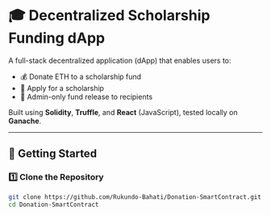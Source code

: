 # 🎓 Decentralized Scholarship Funding dApp

A full-stack decentralized application (dApp) that enables users to:

- 💰 Donate ETH to a scholarship fund
- 📝 Apply for a scholarship
- 🔐 Admin-only fund release to recipients

Built using **Solidity**, **Truffle**, and **React** (JavaScript), tested locally on **Ganache**.

---

## 🚀 Getting Started

### 1️⃣ Clone the Repository

```bash
git clone https://github.com/Rukundo-Bahati/Donation-SmartContract.git
cd Donation-SmartContract



